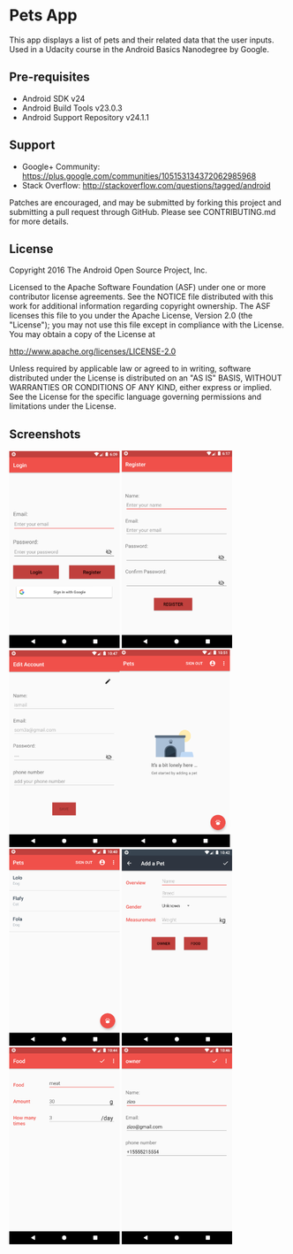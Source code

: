 Pets App
===================================

This app displays a list of pets and their related data that the user inputs.
Used in a Udacity course in the Android Basics Nanodegree by Google.

Pre-requisites
--------------

- Android SDK v24
- Android Build Tools v23.0.3
- Android Support Repository v24.1.1


Support
-------

- Google+ Community: https://plus.google.com/communities/105153134372062985968
- Stack Overflow: http://stackoverflow.com/questions/tagged/android

Patches are encouraged, and may be submitted by forking this project and
submitting a pull request through GitHub. Please see CONTRIBUTING.md for more details.

License
-------

Copyright 2016 The Android Open Source Project, Inc.

Licensed to the Apache Software Foundation (ASF) under one or more contributor
license agreements.  See the NOTICE file distributed with this work for
additional information regarding copyright ownership.  The ASF licenses this
file to you under the Apache License, Version 2.0 (the "License"); you may not
use this file except in compliance with the License.  You may obtain a copy of
the License at

http://www.apache.org/licenses/LICENSE-2.0

Unless required by applicable law or agreed to in writing, software
distributed under the License is distributed on an "AS IS" BASIS, WITHOUT
WARRANTIES OR CONDITIONS OF ANY KIND, either express or implied.  See the
License for the specific language governing permissions and limitations under
the License.

Screenshots
-----------
<img src="ScreenShots/LogInPage.PNG" width="200"/> <img src="ScreenShots/RegisterPage.PNG" width="200"/> <img src="ScreenShots/AccountPage.PNG" width="200"/><img src="ScreenShots/CatalogEmptyPage.PNG" width="200"/> <img src="ScreenShots/CatalogPage.PNG" width="200"/> <img src="ScreenShots/EditorPage.PNG" width="200"/> <img src="ScreenShots/FoodPage.PNG" width="200"/> <img src="ScreenShots/OwnerPage.PNG" width="200"/>

